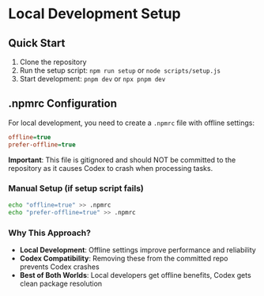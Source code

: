 # Local Development Setup

## Quick Start

1. Clone the repository
2. Run the setup script: `npm run setup` or `node scripts/setup.js`
3. Start development: `pnpm dev` or `npx pnpm dev`

## .npmrc Configuration

For local development, you need to create a `.npmrc` file with offline settings:

```ini
offline=true
prefer-offline=true
```

**Important**: This file is gitignored and should NOT be committed to the repository as it causes Codex to crash when processing tasks.

### Manual Setup (if setup script fails)

```bash
echo "offline=true" >> .npmrc
echo "prefer-offline=true" >> .npmrc
```

### Why This Approach?

- **Local Development**: Offline settings improve performance and reliability
- **Codex Compatibility**: Removing these from the committed repo prevents Codex crashes
- **Best of Both Worlds**: Local developers get offline benefits, Codex gets clean package resolution 
